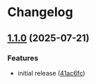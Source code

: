 # Changelog

## [1.1.0](https://github.com/terraform-industries/apriltag-node/compare/apriltag-node-v1.0.0...apriltag-node-v1.1.0) (2025-07-21)


### Features

* initial release ([41ac6fc](https://github.com/terraform-industries/apriltag-node/commit/41ac6fc4e3cae6c95523a62f6c839a9b5b4ac59c))
